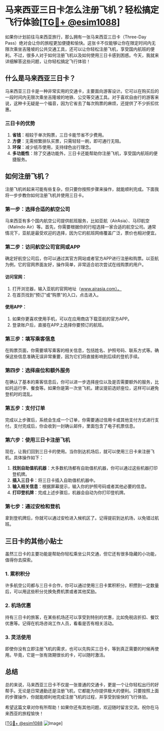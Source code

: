 # 马来西亚三日卡怎么注册飞机？轻松搞定飞行体验[[TG💪+ @esim1088](https://t.me/s/esim1088)]

如果你计划前往马来西亚旅行，那么拥有一张马来西亚三日卡（Three-Day Pass）绝对会让你的旅程更加便捷和愉快。这张卡不仅能够让你在限定时间内无限次乘坐吉隆坡的公共交通工具，还可以让你轻松注册飞机，享受国内航班的便利。不过，很多人对于如何注册飞机以及如何使用三日卡感到困惑。今天，我就来详细解答这些问题，让你轻松搞定飞行体验！

## 什么是马来西亚三日卡？

马来西亚三日卡是一种非常实用的交通卡，主要面向游客设计。它可以在购买后的一段时间内无限次乘坐吉隆坡的地铁、公交等交通工具。对于喜欢自由行的游客来说，这种卡无疑是一个福音，因为它省去了每次购票的麻烦，还提供了不少折扣优惠。

### 三日卡的优势

1. **省钱**：相较于单次购票，三日卡能节省不少费用。
2. **方便**：无需频繁排队买票，只需轻轻一刷，即可通行无阻。
3. **环保**：减少纸币使用，支持绿色出行理念。
4. **多功能性**：除了交通功能外，三日卡还能帮助你注册飞机，享受国内航班的便捷服务。

## 如何注册飞机？

注册飞机听起来可能有些复杂，但只要你按照步骤来操作，就能顺利完成。下面我将一步步教你如何注册飞机并使用三日卡。

### 第一步：选择合适的航空公司

马来西亚有多个国内航空公司提供航班服务，比如亚航（AirAsia）、马印航空（Malindo Air）等。首先，你需要根据你的行程选择一家合适的航空公司。通常情况下，亚航是最受欢迎的选择，因为它的航班网络覆盖广泛，票价也相对便宜。

### 第二步：访问航空公司官网或APP

确定好航空公司后，你可以通过其官方网站或者官方APP进行注册和购票。以亚航为例，它的官网界面友好，操作简单，非常适合初次尝试在线购票的用户。

#### 访问官网：
1. 打开浏览器，输入亚航的官网地址（www.airasia.com）。
2. 在首页找到“预订”或“购票”的入口，点击进入。

#### 使用APP：
1. 如果你更喜欢使用手机，可以在应用商店下载亚航的官方APP。
2. 登录账户后，直接在APP上选择你要预订的航班。

### 第三步：填写乘客信息

在购票页面，你需要填写乘客的相关信息，包括姓名、护照号码、联系方式等。确保这些信息准确无误非常重要，因为它们将直接影响到后续的登机手续。

### 第四步：选择座位和额外服务

在确认了基本的乘客信息后，你可以进一步选择座位以及是否需要额外的服务，比如托运行李、餐食等。如果你是第一次坐飞机，建议提前选好座位，这样可以避免登机时的混乱。

### 第五步：支付订单

完成以上步骤后，系统会生成一个订单，你需要通过信用卡或其他支付方式进行支付。支付完成后，你会收到一封确认邮件，里面包含了电子机票信息。

### 第六步：使用三日卡注册飞机

现在，让我们回到三日卡的使用。当你到达机场后，就可以使用三日卡来注册飞机。具体操作如下：

1. **找到自助值机机器**：大多数机场都有自助值机机器，你可以通过这些机器打印登机牌。
2. **插入三日卡**：将三日卡插入自助值机机器中。
3. **输入相关信息**：根据屏幕提示，输入你的护照号码或者其他必要的信息。
4. **打印登机牌**：完成上述步骤后，机器会自动为你打印登机牌。

### 第七步：通过安检和登机

拿到登机牌后，你就可以通过安检进入候机区了。记得提前到达机场，以免错过航班。

## 三日卡的其他小贴士

虽然三日卡的主要功能是帮助你轻松乘坐公共交通，但它还有很多隐藏的小功能，值得你去探索。

### 1. **累积积分**
许多航空公司都与三日卡合作，你可以通过使用三日卡累积积分。积攒到一定数量后，可以用这些积分兑换免费机票或者其他奖励。

### 2. **机场优惠**
持有三日卡的旅客，在某些机场还可以享受到特别的优惠，比如免税店折扣、餐饮优惠等。记得在机场咨询工作人员，看看是否有相关活动。

### 3. **灵活使用**
即使你没有立即注册飞机的需求，也可以先购买三日卡，等到真正需要的时候再使用。毕竟，它是一张有效期很长的卡，可以随时激活。

## 总结

总的来说，马来西亚三日卡不仅是一张普通的交通卡，更是一个让你轻松出行的好帮手。无论是日常通勤还是注册飞机，它都能为你提供极大的便利。只要按照上面的步骤操作，你就能顺利地完成注册飞机的过程，并享受到愉快的飞行体验。

希望这篇文章对你有所帮助！如果你还有其他问题，欢迎随时留言交流。祝你在马来西亚的旅程愉快！

[[TG💪+ @esim1088](https://t.me/s/esim1088) ![Image](https://i.postimg.cc/4NQfJmqS/Snipaste-2025-05-13-00-14-12.png)]